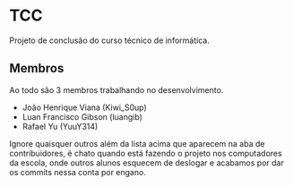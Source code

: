 # TCC
Projeto de conclusão do curso técnico de informática.

## Membros
Ao todo são 3 membros trabalhando no desenvolvimento.
- João Henrique Viana (Kiwi_S0up)
- Luan Francisco Gibson (luangib)
- Rafael Yu (YuuY314)

Ignore quaisquer outros além da lista acima que aparecem na aba de contribuidores, é chato quando está fazendo o projeto nos computadores da escola, onde outros alunos esquecem de deslogar e acabamos por dar os commits nessa conta por engano.
